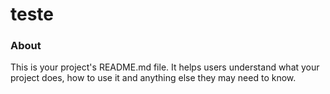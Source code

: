 teste
=====

### About

This is your project's README.md file. It helps users understand what your
project does, how to use it and anything else they may need to know.